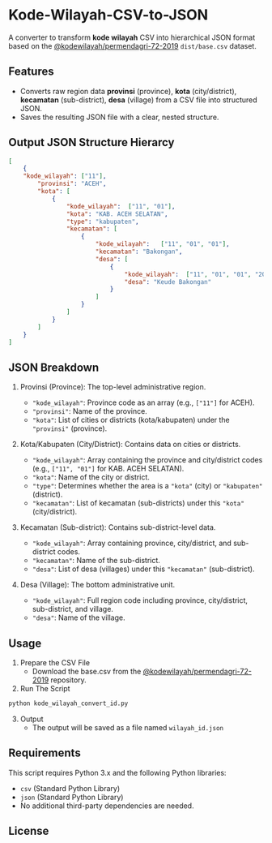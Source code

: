 # Kode-Wilayah-CSV-to-JSON
A converter to transform **kode wilayah** CSV into hierarchical JSON format based on the [@kodewilayah/permendagri-72-2019](https://github.com/kodewilayah/permendagri-72-2019)  `dist/base.csv` dataset. 

## Features
- Converts raw region data **provinsi** (province), **kota** (city/district), **kecamatan** (sub-district), **desa** (village) from a CSV file into structured JSON.
- Saves the resulting JSON file with a clear, nested structure.

## Output JSON Structure Hierarcy
```json title="wilayah_id.json"
[
    {
	"kode_wilayah": ["11"],
        "provinsi": "ACEH",
        "kota": [
            {
                "kode_wilayah":  ["11", "01"],
                "kota": "KAB. ACEH SELATAN",
                "type": "kabupaten",
                "kecamatan": [
                    {
                        "kode_wilayah":   ["11", "01", "01"],
                        "kecamatan": "Bakongan",
                        "desa": [
                            {
                                "kode_wilayah":  ["11", "01", "01", "2001"],
                                "desa": "Keude Bakongan"
                            }
                        ]
                    }
                ]
            }
        ]
    }
]
```

## JSON Breakdown
1. Provinsi (Province): The top-level administrative region.
   - `"kode_wilayah"`: Province code as an array (e.g., `["11"]` for ACEH).
   - `"provinsi"`: Name of the province.
   - `"kota"`: List of cities or districts (kota/kabupaten) under the `"provinsi"` (province).

3. Kota/Kabupaten (City/District): Contains data on cities or districts.
   - `"kode_wilayah"`: Array containing the province and city/district codes (e.g., `["11", "01"]` for KAB. ACEH SELATAN).
   - `"kota"`: Name of the city or district.
   - `"type"`: Determines whether the area is a `"kota"` (city) or `"kabupaten"` (district).
   - `"kecamatan"`: List of kecamatan (sub-districts) under this `"kota"` (city/district).

4. Kecamatan (Sub-district): Contains sub-district-level data.
   - `"kode_wilayah"`: Array containing province, city/district, and sub-district codes.
   - `"kecamatan"`: Name of the sub-district.
   - `"desa"`: List of desa (villages) under this `"kecamatan"` (sub-district).

5. Desa (Village): The bottom administrative unit.
   - `"kode_wilayah"`: Full region code including province, city/district, sub-district, and village.
   - `"desa"`: Name of the village.

## Usage
1. Prepare the CSV File
   - Download the base.csv from the [@kodewilayah/permendagri-72-2019](https://github.com/kodewilayah/permendagri-72-2019) repository.
2. Run The Script
```bash
python kode_wilayah_convert_id.py
```
3. Output
   - The output will be saved as a file named `wilayah_id.json`

## Requirements
This script requires Python 3.x and the following Python libraries:

- `csv` (Standard Python Library)
- `json` (Standard Python Library)
- No additional third-party dependencies are needed.

## License
	
